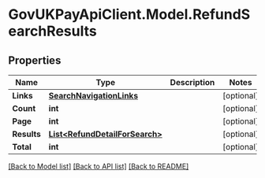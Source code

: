 # GovUKPayApiClient.Model.RefundSearchResults

## Properties

Name | Type | Description | Notes
------------ | ------------- | ------------- | -------------
**Links** | [**SearchNavigationLinks**](SearchNavigationLinks.md) |  | [optional] 
**Count** | **int** |  | [optional] 
**Page** | **int** |  | [optional] 
**Results** | [**List&lt;RefundDetailForSearch&gt;**](RefundDetailForSearch.md) |  | [optional] 
**Total** | **int** |  | [optional] 

[[Back to Model list]](../README.md#documentation-for-models) [[Back to API list]](../README.md#documentation-for-api-endpoints) [[Back to README]](../README.md)

